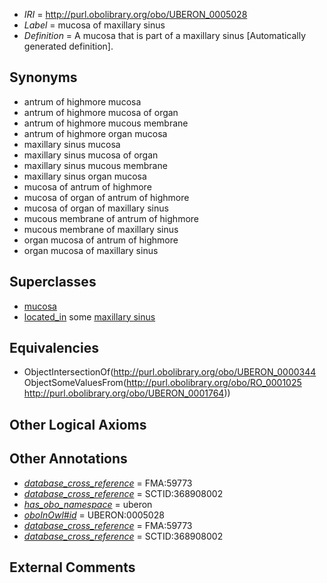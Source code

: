  * *IRI* = http://purl.obolibrary.org/obo/UBERON_0005028
 * *Label* = mucosa of maxillary sinus
 * *Definition* = A mucosa that is part of a maxillary sinus [Automatically generated definition].

## Synonyms

 * antrum of highmore mucosa
 * antrum of highmore mucosa of organ
 * antrum of highmore mucous membrane
 * antrum of highmore organ mucosa
 * maxillary sinus mucosa
 * maxillary sinus mucosa of organ
 * maxillary sinus mucous membrane
 * maxillary sinus organ mucosa
 * mucosa of antrum of highmore
 * mucosa of organ of antrum of highmore
 * mucosa of organ of maxillary sinus
 * mucous membrane of antrum of highmore
 * mucous membrane of maxillary sinus
 * organ mucosa of antrum of highmore
 * organ mucosa of maxillary sinus

## Superclasses

 * [mucosa](../../UBERON/44/UBERON_0000344.md)
 * [located_in](../../RO/25/RO_0001025.md) some [maxillary sinus](../../UBERON/64/UBERON_0001764.md)

## Equivalencies

 * ObjectIntersectionOf(<http://purl.obolibrary.org/obo/UBERON_0000344> ObjectSomeValuesFrom(<http://purl.obolibrary.org/obo/RO_0001025> <http://purl.obolibrary.org/obo/UBERON_0001764>))

## Other Logical Axioms


## Other Annotations

 * *[database_cross_reference](../../ef/oboInOwl#hasDbXref.md)* = FMA:59773
 * *[database_cross_reference](../../ef/oboInOwl#hasDbXref.md)* = SCTID:368908002
 * *[has_obo_namespace](../../ce/oboInOwl#hasOBONamespace.md)* = uberon
 * *[oboInOwl#id](../../id/oboInOwl#id.md)* = UBERON:0005028
 * *[database_cross_reference](../../ef/oboInOwl#hasDbXref.md)* = FMA:59773
 * *[database_cross_reference](../../ef/oboInOwl#hasDbXref.md)* = SCTID:368908002

## External Comments

